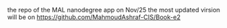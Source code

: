 the repo of the MAL nanodegree app
on Nov/25 
the most updated virsion will be on 
https://github.com/MahmoudAshraf-CIS/Book-e2
